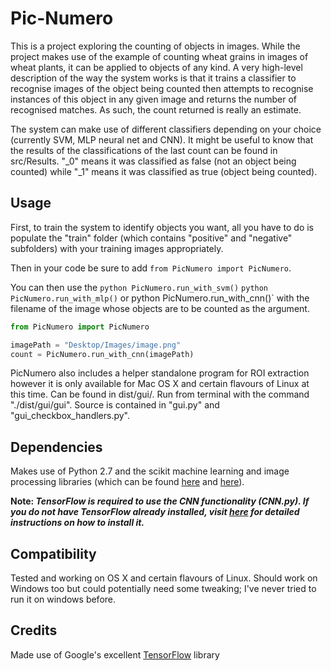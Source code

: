 # Pic-Numero
This is a project exploring the counting of objects in images. While the project makes use of the example of counting wheat grains in images of wheat plants, it can be applied to objects of any kind. A very high-level description of the way the system works is that it trains a classifier to recognise images of the object being counted then attempts to recognise instances of this object in any given image and returns the number of recognised matches. As such, the count returned is really an estimate.

The system can make use of different classifiers depending on your choice (currently SVM, MLP neural net and CNN). It might be useful to know that the results of the classifications of the last count can be found in src/Results. "<filename>_0" means it was classified as false (not an object being counted)  while "<filename>_1" means it was classified as true (object being counted).

## Usage ##
First, to train the system to identify objects you want, all you have to do is populate the "train" folder (which contains "positive" and "negative" subfolders) with your training images appropriately.

Then in your code be sure to add `from PicNumero import PicNumero`.

You can then use the `python PicNumero.run_with_svm()` `python PicNumero.run_with_mlp()` or python PicNumero.run_with_cnn()` with the filename of the image whose objects are to be counted as the argument.

```python
from PicNumero import PicNumero

imagePath = "Desktop/Images/image.png"
count = PicNumero.run_with_cnn(imagePath)
```

PicNumero also includes a helper standalone program for ROI extraction however it is only available for Mac OS X and certain flavours of Linux at this time. Can be found in dist/gui/. Run from terminal with the command "./dist/gui/gui". Source is contained in "gui.py" and "gui\_checkbox\_handlers.py".

## Dependencies ##
Makes use of Python 2.7 and the scikit machine learning and image processing libraries (which can be found [here](http://scikit-learn.org/stable/) and [here](http://scikit-image.org)).

**Note: _TensorFlow is required to use the CNN functionality (CNN.py). If you do
not have TensorFlow already installed, visit [here](https://github.com/tensorflow/tensorflow/blob/master/tensorflow/g3doc/get_started/os_setup.md)
for detailed instructions on how to install it._**

## Compatibility ##

Tested and working on OS X and certain flavours of Linux. Should work on Windows too but could potentially need some tweaking; I've never tried to run it on windows before.

## Credits ##

Made use of Google's excellent [TensorFlow](https://www.tensorflow.org) library

